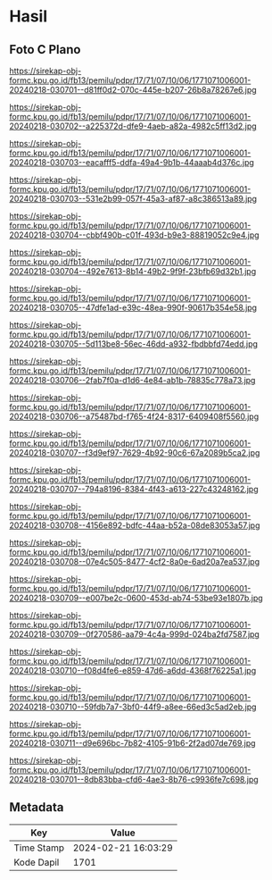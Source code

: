 # Hasil

## Foto C Plano

https://sirekap-obj-formc.kpu.go.id/fb13/pemilu/pdpr/17/71/07/10/06/1771071006001-20240218-030701--d81ff0d2-070c-445e-b207-26b8a78267e6.jpg

https://sirekap-obj-formc.kpu.go.id/fb13/pemilu/pdpr/17/71/07/10/06/1771071006001-20240218-030702--a225372d-dfe9-4aeb-a82a-4982c5ff13d2.jpg

https://sirekap-obj-formc.kpu.go.id/fb13/pemilu/pdpr/17/71/07/10/06/1771071006001-20240218-030703--eacafff5-ddfa-49a4-9b1b-44aaab4d376c.jpg

https://sirekap-obj-formc.kpu.go.id/fb13/pemilu/pdpr/17/71/07/10/06/1771071006001-20240218-030703--531e2b99-057f-45a3-af87-a8c386513a89.jpg

https://sirekap-obj-formc.kpu.go.id/fb13/pemilu/pdpr/17/71/07/10/06/1771071006001-20240218-030704--cbbf490b-c01f-493d-b9e3-88819052c9e4.jpg

https://sirekap-obj-formc.kpu.go.id/fb13/pemilu/pdpr/17/71/07/10/06/1771071006001-20240218-030704--492e7613-8b14-49b2-9f9f-23bfb69d32b1.jpg

https://sirekap-obj-formc.kpu.go.id/fb13/pemilu/pdpr/17/71/07/10/06/1771071006001-20240218-030705--47dfe1ad-e39c-48ea-990f-90617b354e58.jpg

https://sirekap-obj-formc.kpu.go.id/fb13/pemilu/pdpr/17/71/07/10/06/1771071006001-20240218-030705--5d113be8-56ec-46dd-a932-fbdbbfd74edd.jpg

https://sirekap-obj-formc.kpu.go.id/fb13/pemilu/pdpr/17/71/07/10/06/1771071006001-20240218-030706--2fab7f0a-d1d6-4e84-ab1b-78835c778a73.jpg

https://sirekap-obj-formc.kpu.go.id/fb13/pemilu/pdpr/17/71/07/10/06/1771071006001-20240218-030706--a75487bd-f765-4f24-8317-6409408f5560.jpg

https://sirekap-obj-formc.kpu.go.id/fb13/pemilu/pdpr/17/71/07/10/06/1771071006001-20240218-030707--f3d9ef97-7629-4b92-90c6-67a2089b5ca2.jpg

https://sirekap-obj-formc.kpu.go.id/fb13/pemilu/pdpr/17/71/07/10/06/1771071006001-20240218-030707--794a8196-8384-4f43-a613-227c43248162.jpg

https://sirekap-obj-formc.kpu.go.id/fb13/pemilu/pdpr/17/71/07/10/06/1771071006001-20240218-030708--4156e892-bdfc-44aa-b52a-08de83053a57.jpg

https://sirekap-obj-formc.kpu.go.id/fb13/pemilu/pdpr/17/71/07/10/06/1771071006001-20240218-030708--07e4c505-8477-4cf2-8a0e-6ad20a7ea537.jpg

https://sirekap-obj-formc.kpu.go.id/fb13/pemilu/pdpr/17/71/07/10/06/1771071006001-20240218-030709--e007be2c-0600-453d-ab74-53be93e1807b.jpg

https://sirekap-obj-formc.kpu.go.id/fb13/pemilu/pdpr/17/71/07/10/06/1771071006001-20240218-030709--0f270586-aa79-4c4a-999d-024ba2fd7587.jpg

https://sirekap-obj-formc.kpu.go.id/fb13/pemilu/pdpr/17/71/07/10/06/1771071006001-20240218-030710--f08d4fe6-e859-47d6-a6dd-4368f76225a1.jpg

https://sirekap-obj-formc.kpu.go.id/fb13/pemilu/pdpr/17/71/07/10/06/1771071006001-20240218-030710--59fdb7a7-3bf0-44f9-a8ee-66ed3c5ad2eb.jpg

https://sirekap-obj-formc.kpu.go.id/fb13/pemilu/pdpr/17/71/07/10/06/1771071006001-20240218-030711--d9e696bc-7b82-4105-91b6-2f2ad07de769.jpg

https://sirekap-obj-formc.kpu.go.id/fb13/pemilu/pdpr/17/71/07/10/06/1771071006001-20240218-030701--8db83bba-cfd6-4ae3-8b76-c9936fe7c698.jpg


## Metadata

| Key        | Value               |
| ---------- | ------------------- |
| Time Stamp | 2024-02-21 16:03:29 |
| Kode Dapil | 1701                |



